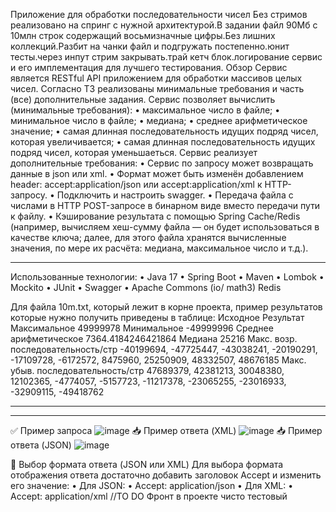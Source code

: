 Приложение для обработки последовательности чисел
Без стримов реализовано на спринг с нужной архитектурой.В задании файл 90Мб  с 10млн строк содержащий восьмизначные цифры.Без лишних коллекций.Разбит на чанки файл и подгружать постепенно.юнит тесты.через инпут стрим закрывать.трай кетч блок.логирование
сервис и его имплементация для лучшего тестирования.
Обзор
Сервис является RESTful API приложением для обработки массивов целых чисел. Согласно ТЗ реализованы минимальные требования и часть (все) дополнительные задания.
Сервис позволяет вычислить (минимальные требования):
•	максимальное число в файле;
•	минимальное число в файле;
•	медиана;
•	среднее арифметическое значение;
•	самая длинная последовательность идущих подряд чисел, которая увеличивается;
•	самая длинная последовательность идущих подряд чисел, которая уменьшаеться.
Сервис реализует дополнительные требования:
•	Сервис по запросу может возвращать данные в json или xml.
•	Формат может быть изменён добавлением header:
accept:application/json или accept:application/xml к HTTP-запросу.
•	Подключить и настроить swagger.
•	Передача файла с числами в HTTP POST-запросе в бинарном виде вместо передачи пути к файлу.
•	Кэширование результата с помощью Spring Cache/Redis (например, вычисляем хеш-сумму файла — он будет использоваться в качестве ключа; далее, для этого файла хранятся вычисленные значения, по мере их расчёта: медиана, максимальное число и т.д.).
________________________________________
Использованные технологии:
•	Java 17
•	Spring Boot
•	Maven
•	Lombok
•	Mockito
•	JUnit
•	Swagger
•	Apache Commons (io/ math3)
  Redis

Для файла 10m.txt, который лежит в корне проекта, пример результатов которые нужно получить приведены в таблице:
Исходное	Результат
Максимальное	49999978
Минимальное	-49999996
Среднее арифметическое	7364.4184246421864
Медиана	25216
Макс. возр. последовательность/стр	-40199694, -47725447, -43038241, -20190291, -17109728, -6172572, 8475960, 25250909, 48332507, 48676185
Макс. убыв. последовательность/стр	47689379, 42381213, 30048380, 12102365, -4774057, -5157723, -11217378, -23065255, -23016933, -32909115, -49418762
________________________________________

________________________________________
✅ Пример запроса
![image](https://user-images.githubusercontent.com/93078821/197511346-d7eaf2b8-cd6c-4fc9-95c8-d88dfb7e1f46.png)
📥 Пример ответа (XML)
![image](https://user-images.githubusercontent.com/93078821/197511350-75815705-7781-4f95-aed4-3b0c1d027d7a.png)
📥 Пример ответа (JSON)
![image](https://user-images.githubusercontent.com/93078821/197511349-3ecedf81-6543-4e09-b0b8-df36f08c8c3e.png)

🔄 Выбор формата ответа (JSON или XML)
Для выбора формата отображения ответа достаточно добавить заголовок Accept и изменить его значение:
•	Для JSON:
•  Accept: application/json
•  Для XML:
•	Accept: application/xml
//TO DO Фронт в проекте чисто тестовый


